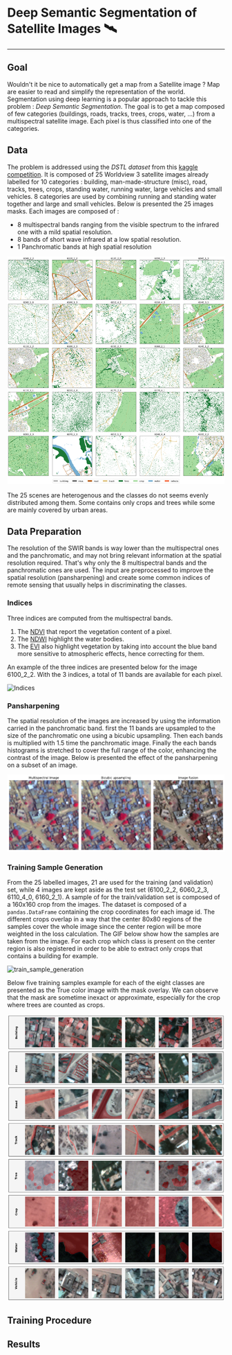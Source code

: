 # Deep Semantic Segmentation of Satellite Images 🛰️
---
## Goal
Wouldn't it be nice to automatically get a map from a Satellite image ? Map are easier to read and simplify the representation of the world. Segmentation using deep learning is a popular approach to tackle this problem : _Deep Semantic Segmentation_. The goal is to get a map composed of few categories (buildings, roads, tracks, trees, crops, water, ...) from a multispectral satellite image. Each pixel is thus classified into one of the categories.

## Data
The problem is addressed using the _DSTL dataset_ from this [kaggle competition](https://www.kaggle.com/c/dstl-satellite-imagery-feature-detection/data). It is composed of 25 Worldview 3 satellite images already labelled for 10 categories : building, man-made-structure (misc), road, tracks, trees, crops, standing water, running water, large vehicles and small vehicles. 8 categories are used by combining running and standing water together and large and small vehicles. Below is presented the 25 images masks. Each images are composed of :
* 8 multispectral bands ranging from the visible spectrum to the infrared one with a mild spatial resolution.
* 8 bands of short wave infrared at a low spatial resolution.
* 1 Panchromatic bands at high spatial resolution

![labels overview](Figures/Segmentations_labels.png "Labels")

The 25 scenes are heterogenous and the classes do not seems evenly distributed among them. Some contains only crops and trees while some are mainly covered by urban areas.

## Data Preparation
The resolution of the SWIR bands is way lower than the multispectral ones and the panchromatic, and may not bring relevant information at the spatial resolution required. That's why only the 8 multispectral bands and the panchromatic ones are used. The input are preprocessed to improve the spatial resolution (pansharpening) and create some common indices of remote sensing that usually helps in discriminating the classes.  

### Indices

Three indices are computed from the multispectral bands.
1. The [NDVI](https://en.wikipedia.org/wiki/Normalized_difference_vegetation_index) that report the vegetation content of a pixel.
2. The [NDWI](https://en.wikipedia.org/wiki/Normalized_difference_water_index) highlight the water bodies.
3. The [EVI](https://en.wikipedia.org/wiki/Enhanced_vegetation_index) also highlight vegetation by taking into account the blue band more sensitive to atmospheric effects, hence correcting for them.

An example of the three indices are presented below for the image 6100_2_2. With the 3 indices, a total of 11 bands are available for each pixel.

![Indices](Figures/indices.png "indices")

### Pansharpening
The spatial resolution of the images are increased by using the information carried in the panchromatic band. first the 11 bands are upsampled to the size of the panchromatic one using a bicubic upsampling. Then each bands is multiplied with 1.5 time the panchromatic image. Finally the each bands histograms is stretched to cover the full range of the color, enhancing the contrast of the image. Below is presented the effect of the pansharpening on a subset of an image.

![pansharpening](Figures/pansharpening.png "pansharpening")

### Training Sample Generation

From the 25 labelled images, 21 are used for the training (and validation) set, while 4 images are kept aside as the test set (6100_2_2, 6060_2_3, 6110_4_0, 6160_2_1). A sample of for the train/validation set is composed of a 160x160 crop from the images. The dataset is composed of a `pandas.DataFrame` containing the crop coordinates for each image id. The different crops overlap in a way that the center 80x80 regions of the samples cover the whole image since the center region will be more weighted in the loss calculation. The GIF below show how the samples are taken from the image. For each crop which class is present on the center region is also registered in order to be able to extract only crops that contains a building for example.

![train_sample_generation](Figures/train_samples.gif "sample_generation")

Below five training samples example for each of the eight classes are presented as the True color image with the mask overlay. We can observe that the mask are sometime inexact or approximate, especially for the crop where trees are counted as crops.   

![train sample example](Figures/sample_ex.png "sample example")

## Training Procedure

## Results

